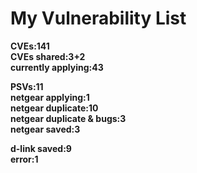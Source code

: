 # **My Vulnerability List**

**CVEs:141**  
**CVEs shared:3+2**  
**currently applying:43**  

**PSVs:11**  
**netgear applying:1**  
**netgear duplicate:10**  
**netgear duplicate & bugs:3**  
**netgear saved:3**  

**d-link saved:9**  
**error:1**  
